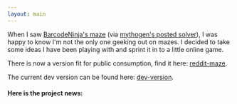 ```yaml
---
layout: main
---
```


When I saw [BarcodeNinja's maze][reddit_maze] (via [mythogen's posted solver][reddit_solver]), I was happy to know I'm not the only one geeking out on mazes. I decided to take some ideas I have been playing with and sprint it in to a little online game.

There is now a version fit for public consumption, find it here: [reddit-maze].

The current dev version can be found here: [dev-version].

#### Here is the project news:
[dev-version]: http://4.latest.reddit-maze.appspot.com/

[reddit-maze]: http://reddit-maze.appspot.com/

[reddit_solver]: http://www.reddit.com/r/coding/comments/a0x3u/hey_reddit_check_out_this_python_maze_solver_i/ "Reddit maze solver thread"

[reddit_maze]: http://www.reddit.com/r/reddit.com/comments/a0afs/hey_reddit_check_out_this_maze_i_made/ "Reddit hand drawn maze thread"

